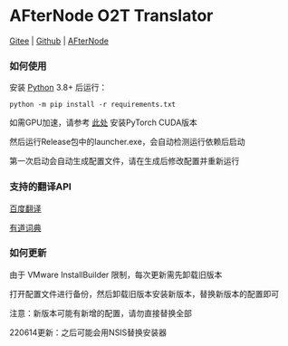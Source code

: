 # AFterNode O2T Translator
[Gitee](https://gitee.com/afternode/t2o-translator) | 
[Github](https://github.com/AFterNode/O2T-Translator) |
[AFterNode](https://afternode.cn)

### 如何使用
安装 [Python](https://python.org/) 3.8+ 后运行：

```python -m pip install -r requirements.txt```

如需GPU加速，请参考 [此处](https://pytorch.org/get-started/locally/) 安装PyTorch CUDA版本

然后运行Release包中的launcher.exe，会自动检测运行依赖后启动

第一次启动会自动生成配置文件，请在生成后修改配置并重新运行

### 支持的翻译API
[百度翻译](https://api.fanyi.baidu.com)

[有道词典](http://fanyi.youdao.com/openapi)

### 如何更新
由于 VMware InstallBuilder 限制，每次更新需先卸载旧版本

打开配置文件进行备份，然后卸载旧版本安装新版本，替换新版本的配置即可

注意：新版本可能有新增的配置，请勿直接替换全部

220614更新：之后可能会用NSIS替换安装器
